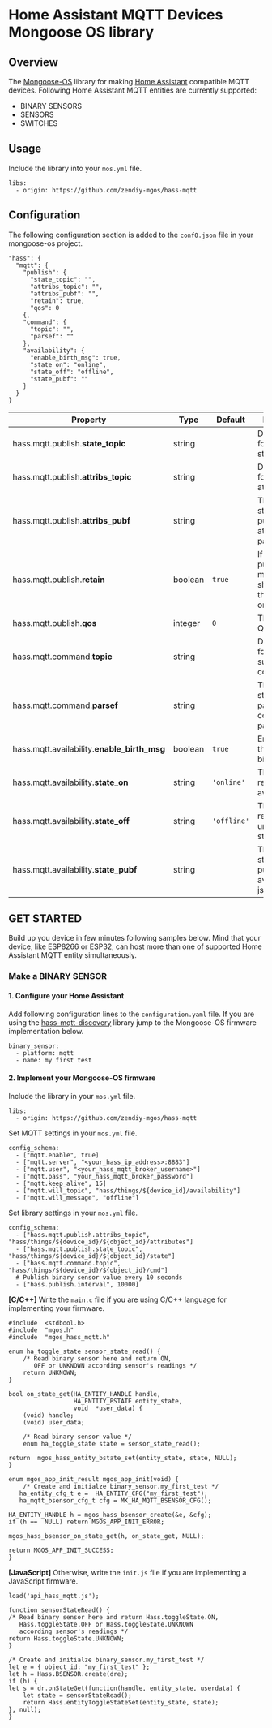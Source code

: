 # Home Assistant MQTT Devices Mongoose OS library
## Overview
The [Mongoose-OS](https://mongoose-os.com/) library for making [Home Assistant](https://www.home-assistant.io/) compatible MQTT devices. Following Home Assistant MQTT entities are currently supported:
 - BINARY SENSORS
 - SENSORS
 - SWITCHES
## Usage
Include the library into your `mos.yml` file.

    libs:
      - origin: https://github.com/zendiy-mgos/hass-mqtt
## Configuration
The following configuration section is added to the `conf0.json` file in your mongoose-os project.

    "hass": {
	  "mqtt": {
	    "publish": {
	      "state_topic": "",
	      "attribs_topic": "",
	      "attribs_pubf": "",
	      "retain": true,
	      "qos": 0
	    {,
	    "command": {
	      "topic": "",
	      "parsef": ""
	    },
	    "availability": {
	      "enable_birth_msg": true,
	      "state_on": "online",
	      "state_off": "offline",
	      "state_pubf": ""
	    }
	  }
    }

|Property|Type|Default|Description|
|--|--|--|--|
|hass.mqtt.publish.**state_topic**|string||Default topic for publishing state|
|hass.mqtt.publish.**attribs_topic**|string||Default topic for publishing attributes|
|hass.mqtt.publish.**attribs_pubf**|string||The format string for publishig attributes json payload|
|hass.mqtt.publish.**retain**|boolean|`true`|If the published message should have the retain flag on or not|
|hass.mqtt.publish.**qos**|integer|`0`|The maximum QoS level|
|hass.mqtt.command.**topic**|string||Default topic for subscribing to command|
|hass.mqtt.command.**parsef**|string||The format string for parsing the command json payload|
|hass.mqtt.availability.**enable_birth_msg**|boolean|`true`|Enable/disable the MQTT birth message|
|hass.mqtt.availability.**state_on**|string|`'online'`|The value that represents the available state|
|hass.mqtt.availability.**state_off**|string|`'offline'`|The value that represents the unavailable state|
|hass.mqtt.availability.**state_pubf**|string||The format string for publishig the availability json payload|
## GET STARTED
Build up you device in few minutes following samples below. Mind that your device, like ESP8266 or ESP32, can host more than one of supported Home Assistant MQTT entity simultaneously.
### Make a BINARY SENSOR
#### 1. Configure your Home Assistant
Add following configuration lines to the `configuration.yaml` file. If you are using the [hass-mqtt-discovery](https://github.com/zendiy-mgos/hass-mqtt-discovery) library jump to the Mongoose-OS firmware implementation below.

    binary_sensor:
      - platform: mqtt
      - name: my first test
#### 2. Implement your Mongoose-OS firmware
Include the library in your  `mos.yml` file.

    libs:
      - origin: https://github.com/zendiy-mgos/hass-mqtt
Set MQTT settings in your `mos.yml` file.

    config_schema:
      - ["mqtt.enable", true]
      - ["mqtt.server", "<your_hass_ip_address>:8883"]
      - ["mqtt.user", "<your_hass_mqtt_broker_username>"]
      - ["mqtt.pass", "your_hass_mqtt_broker_password"]
      - ["mqtt.keep_alive", 15]
      - ["mqtt.will_topic", "hass/things/${device_id}/availability"]
      - ["mqtt.will_message", "offline"]
Set library settings in your `mos.yml` file.

    config_schema:
      - ["hass.mqtt.publish.attribs_topic", "hass/things/${device_id}/${object_id}/attributes"]
      - ["hass.mqtt.publish.state_topic", "hass/things/${device_id}/${object_id}/state"]
      - ["hass.mqtt.command.topic", "hass/things/${device_id}/${object_id}/cmd"]
      # Publish binary sensor value every 10 seconds
      - ["hass.publish.interval", 10000]
**[C/C++]** Write the `main.c` file if you are using C/C++ language for implementing your firmware.

    #include  <stdbool.h> 
    #include  "mgos.h"
    #include  "mgos_hass_mqtt.h"
    
    enum ha_toggle_state sensor_state_read() {       
        /* Read binary sensor here and return ON,
           OFF or UNKNOWN according sensor's readings */
        return UNKNOWN;
    }
    
    bool on_state_get(HA_ENTITY_HANDLE handle,
                      HA_ENTITY_BSTATE entity_state,
                      void  *user_data) {
        (void) handle;
        (void) user_data;

        /* Read binary sensor value */
        enum ha_toggle_state state = sensor_state_read();
	
	return  mgos_hass_entity_bstate_set(entity_state, state, NULL);
    }
    
    enum mgos_app_init_result mgos_app_init(void) {
        /* Create and initialze binary_sensor.my_first_test */ 
	   ha_entity_cfg_t e =  HA_ENTITY_CFG("my_first_test");   
	   ha_mqtt_bsensor_cfg_t cfg = MK_HA_MQTT_BSENSOR_CFG();
	    
	HA_ENTITY_HANDLE h = mgos_hass_bsensor_create(&e, &cfg);
	if (h ==  NULL) return MGOS_APP_INIT_ERROR;
	
	mgos_hass_bsensor_on_state_get(h, on_state_get, NULL);
	
	return MGOS_APP_INIT_SUCCESS;
    }
**[JavaScript]** Otherwise, write the `init.js` file if you are implementing a JavaScript firmware.

    load('api_hass_mqtt.js');
    
    function sensorStateRead() {
	/* Read binary sensor here and return Hass.toggleState.ON,
	   Hass.toggleState.OFF or Hass.toggleState.UNKNOWN
	   according sensor's readings */
	return Hass.toggleState.UNKNOWN;
    }
    
    /* Create and initialze binary_sensor.my_first_test */
    let e = { object_id: "my_first_test" };
    let h = Hass.BSENSOR.create(dre);
    if (h) {
	let s = dr.onStateGet(function(handle, entity_state, userdata) {
		let state = sensorStateRead();
		return Hass.entityToggleStateSet(entity_state, state);
	}, null);
    }
